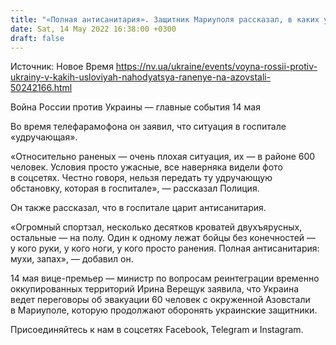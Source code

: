 ```yaml
---
title: "«Полная антисанитария». Защитник Мариуполя рассказал, в каких условиях лечат раненых на Азовстали"
date: Sat, 14 May 2022 16:38:00 +0300
draft: false
---
```

Источник: Новое Время https://nv.ua/ukraine/events/voyna-rossii-protiv-ukrainy-v-kakih-usloviyah-nahodyatsya-ranenye-na-azovstali-50242166.html


Война России против Украины — главные события 14 мая

 Во время телефарамофона он заявил, что ситуация в госпитале «удручающая».

«Относительно раненых — очень плохая ситуация, их — в районе 600 человек. Условия просто ужасные, все наверняка видели фото в соцсетях. Честно говоря, нельзя передать ту удручающую обстановку, которая в госпитале», — рассказал Полиция.

Он также рассказал, что в госпитале царит антисанитария.

«Огромный спортзал, несколько десятков кроватей двухъярусных, остальные — на полу. Один к одному лежат бойцы без конечностей — у кого руки, у кого ноги, у кого просто ранения. Полная антисанитария: мухи, запах», — добавил он.

14 мая вице-премьер — министр по вопросам реинтеграции временно оккупированных территорий Ирина Верещук заявила, что Украина ведет переговоры об эвакуации 60 человек с окруженной Азовстали в Мариуполе, которую продолжают оборонять украинские защитники.

Присоединяйтесь к нам в соцсетях Facebook, Telegram и Instagram.
